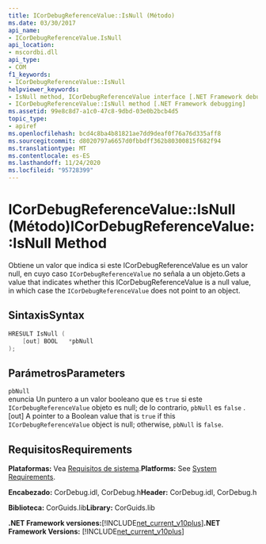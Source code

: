 ```yaml
---
title: ICorDebugReferenceValue::IsNull (Método)
ms.date: 03/30/2017
api_name:
- ICorDebugReferenceValue.IsNull
api_location:
- mscordbi.dll
api_type:
- COM
f1_keywords:
- ICorDebugReferenceValue::IsNull
helpviewer_keywords:
- IsNull method, ICorDebugReferenceValue interface [.NET Framework debugging]
- ICorDebugReferenceValue::IsNull method [.NET Framework debugging]
ms.assetid: 99e8c8d7-a1c0-47c8-9dbd-03e0b2bcb4d5
topic_type:
- apiref
ms.openlocfilehash: bcd4c8ba4b81821ae7dd9deaf0f76a76d335aff8
ms.sourcegitcommit: d8020797a6657d0fbbdff362b80300815f682f94
ms.translationtype: MT
ms.contentlocale: es-ES
ms.lasthandoff: 11/24/2020
ms.locfileid: "95728399"
---
```

# <a name="icordebugreferencevalueisnull-method"></a><span data-ttu-id="28187-102">ICorDebugReferenceValue::IsNull (Método)</span><span class="sxs-lookup"><span data-stu-id="28187-102">ICorDebugReferenceValue::IsNull Method</span></span>

<span data-ttu-id="28187-103">Obtiene un valor que indica si este ICorDebugReferenceValue es un valor null, en cuyo caso `ICorDebugReferenceValue` no señala a un objeto.</span><span class="sxs-lookup"><span data-stu-id="28187-103">Gets a value that indicates whether this ICorDebugReferenceValue is a null value, in which case the `ICorDebugReferenceValue` does not point to an object.</span></span>  
  
## <a name="syntax"></a><span data-ttu-id="28187-104">Sintaxis</span><span class="sxs-lookup"><span data-stu-id="28187-104">Syntax</span></span>  
  
```cpp  
HRESULT IsNull (  
    [out] BOOL   *pbNull  
);  
```  
  
## <a name="parameters"></a><span data-ttu-id="28187-105">Parámetros</span><span class="sxs-lookup"><span data-stu-id="28187-105">Parameters</span></span>  

 `pbNull`  
 <span data-ttu-id="28187-106">enuncia Un puntero a un valor booleano que es `true` si este `ICorDebugReferenceValue` objeto es null; de lo contrario, `pbNull` es `false` .</span><span class="sxs-lookup"><span data-stu-id="28187-106">[out] A pointer to a Boolean value that is `true` if this `ICorDebugReferenceValue` object is null; otherwise, `pbNull` is `false`.</span></span>  
  
## <a name="requirements"></a><span data-ttu-id="28187-107">Requisitos</span><span class="sxs-lookup"><span data-stu-id="28187-107">Requirements</span></span>  

 <span data-ttu-id="28187-108">**Plataformas:** Vea [Requisitos de sistema](../../get-started/system-requirements.md).</span><span class="sxs-lookup"><span data-stu-id="28187-108">**Platforms:** See [System Requirements](../../get-started/system-requirements.md).</span></span>  
  
 <span data-ttu-id="28187-109">**Encabezado:** CorDebug.idl, CorDebug.h</span><span class="sxs-lookup"><span data-stu-id="28187-109">**Header:** CorDebug.idl, CorDebug.h</span></span>  
  
 <span data-ttu-id="28187-110">**Biblioteca:** CorGuids.lib</span><span class="sxs-lookup"><span data-stu-id="28187-110">**Library:** CorGuids.lib</span></span>  
  
 <span data-ttu-id="28187-111">**.NET Framework versiones:**[!INCLUDE[net_current_v10plus](../../../../includes/net-current-v10plus-md.md)]</span><span class="sxs-lookup"><span data-stu-id="28187-111">**.NET Framework Versions:** [!INCLUDE[net_current_v10plus](../../../../includes/net-current-v10plus-md.md)]</span></span>
